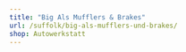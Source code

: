 ```yaml
---
title: "Big Als Mufflers & Brakes"
url: /suffolk/big-als-mufflers-und-brakes/
shop: Autowerkstatt
---
```

